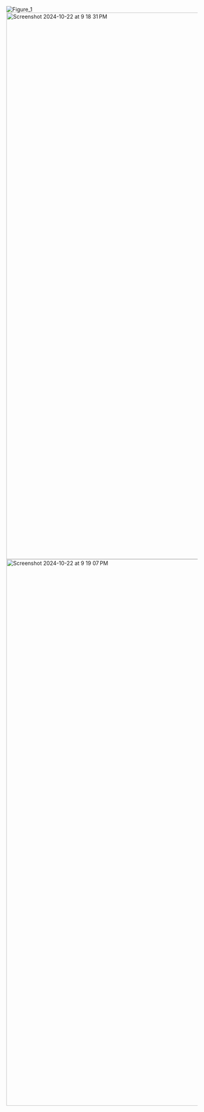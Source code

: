 ![Figure_1](https://github.com/user-attachments/assets/ad7a8540-cefa-4d7b-a606-8269d37a5f96)
<img width="1440" alt="Screenshot 2024-10-22 at 9 18 31 PM" src="https://github.com/user-attachments/assets/49317079-b122-4065-9dfa-36ab7f4e503b">
<img width="1440" alt="Screenshot 2024-10-22 at 9 19 07 PM" src="https://github.com/user-attachments/assets/8aef21bc-7ce7-429b-b6c5-6833fe9b51d6">
